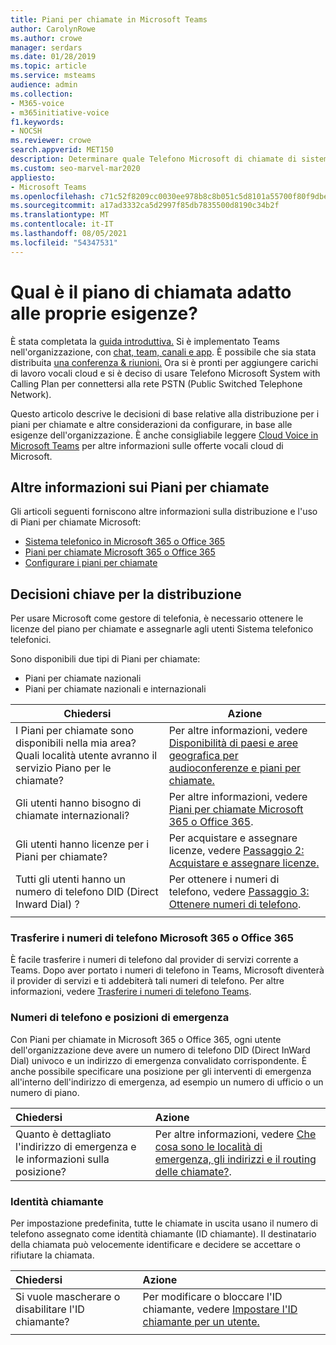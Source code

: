 ```yaml
---
title: Piani per chiamate in Microsoft Teams
author: CarolynRowe
ms.author: crowe
manager: serdars
ms.date: 01/28/2019
ms.topic: article
ms.service: msteams
audience: admin
ms.collection:
- M365-voice
- m365initiative-voice
f1.keywords:
- NOCSH
ms.reviewer: crowe
search.appverid: MET150
description: Determinare quale Telefono Microsoft di chiamate di sistema migliore per l'organizzazione su Cloud Voice in Teams.
ms.custom: seo-marvel-mar2020
appliesto:
- Microsoft Teams
ms.openlocfilehash: c71c52f8209cc0030ee978b8c8b051c5d8101a55700f80f9dbe52fe36e84b3c3
ms.sourcegitcommit: a17ad3332ca5d2997f85db7835500d8190c34b2f
ms.translationtype: MT
ms.contentlocale: it-IT
ms.lasthandoff: 08/05/2021
ms.locfileid: "54347531"
---
```

# <a name="which-calling-plan-is-right-for-you"></a>Qual è il piano di chiamata adatto alle proprie esigenze? 

È stata completata la [guida introduttiva.](get-started-with-teams-quick-start.md) Si è implementato Teams nell'organizzazione, con [chat, team, canali e app](deploy-chat-teams-channels-microsoft-teams-landing-page.md). È possibile che sia stata distribuita [una conferenza & riunioni.](deploy-meetings-microsoft-teams-landing-page.md) Ora si è pronti per aggiungere carichi di lavoro vocali cloud e si è deciso di usare Telefono Microsoft System with Calling Plan per connettersi alla rete PSTN (Public Switched Telephone Network). 

Questo articolo descrive le decisioni di base relative alla distribuzione per i piani per chiamate e altre considerazioni da configurare, in base alle esigenze dell'organizzazione. È anche consigliabile leggere [Cloud Voice in Microsoft Teams](cloud-voice-landing-page.md) per altre informazioni sulle offerte vocali cloud di Microsoft.


## <a name="learn-more-about-calling-plans"></a>Altre informazioni sui Piani per chiamate

Gli articoli seguenti forniscono altre informazioni sulla distribuzione e l'uso di Piani per chiamate Microsoft:

- [Sistema telefonico in Microsoft 365 o Office 365](what-is-phone-system-in-office-365.md)
- [Piani per chiamate Microsoft 365 o Office 365](calling-plans-for-office-365.md)
- [Configurare i piani per chiamate](set-up-calling-plans.md)


## <a name="core-deployment-decisions"></a>Decisioni chiave per la distribuzione

Per usare Microsoft come gestore di telefonia, è necessario ottenere le licenze del piano per chiamate e assegnarle agli utenti Sistema telefonico telefonici. 

Sono disponibili due tipi di Piani per chiamate:

- Piani per chiamate nazionali 
- Piani per chiamate nazionali e internazionali

|Chiedersi|Azione |
|------------|-------|
|I Piani per chiamate sono disponibili nella mia area? Quali località utente avranno il servizio Piano per le chiamate? | Per altre informazioni, vedere [Disponibilità di paesi e aree geografica per audioconferenze e piani per chiamate.](country-and-region-availability-for-audio-conferencing-and-calling-plans/country-and-region-availability-for-audio-conferencing-and-calling-plans.md) | 
Gli utenti hanno bisogno di chiamate internazionali? | Per altre informazioni, vedere [Piani per chiamate Microsoft 365 o Office 365](calling-plans-for-office-365.md). |
Gli utenti hanno licenze per i Piani per chiamate? | Per acquistare e assegnare licenze, vedere [Passaggio 2: Acquistare e assegnare licenze.](set-up-calling-plans.md#step-2-buy-and-assign-licenses) |
Tutti gli utenti hanno un numero di telefono DID (Direct Inward Dial) ? | Per ottenere i numeri di telefono, vedere [Passaggio 3: Ottenere numeri di telefono](set-up-calling-plans.md#step-3-get-phone-numbers). |
|||

### <a name="transfer-phone-numbers-to-microsoft-365-or-office-365"></a>Trasferire i numeri di telefono Microsoft 365 o Office 365

È facile trasferire i numeri di telefono dal provider di servizi corrente a Teams. Dopo aver portato i numeri di telefono in Teams, Microsoft diventerà il provider di servizi e ti addebiterà tali numeri di telefono. Per altre informazioni, vedere [Trasferire i numeri di telefono Teams](phone-number-calling-plans/transfer-phone-numbers-to-teams.md).


### <a name="phone-numbers-and-emergency-locations"></a>Numeri di telefono e posizioni di emergenza

Con Piani per chiamate in Microsoft 365 o Office 365, ogni utente dell'organizzazione deve avere un numero di telefono DID (Direct InWard Dial) univoco e un indirizzo di emergenza convalidato corrispondente. È anche possibile specificare una posizione per gli interventi di emergenza all'interno dell'indirizzo di emergenza, ad esempio un numero di ufficio o un numero di piano. 

|Chiedersi|Azione |
|:------------|:-------|
|Quanto è dettagliato l'indirizzo di emergenza e le informazioni sulla posizione? |Per altre informazioni, vedere [Che cosa sono le località di emergenza, gli indirizzi e il routing delle chiamate?](/SkypeForBusiness/what-are-calling-plans-in-office-365/what-are-emergency-locations-addresses-and-call-routing).


### <a name="calling-identity"></a>Identità chiamante

Per impostazione predefinita, tutte le chiamate in uscita usano il numero di telefono assegnato come identità chiamante (ID chiamante). Il destinatario della chiamata può velocemente identificare e decidere se accettare o rifiutare la chiamata.

|Chiedersi|Azione |
|:------------|:-------|
|Si vuole mascherare o disabilitare l'ID chiamante? | Per modificare o bloccare l'ID chiamante, vedere [Impostare l'ID chiamante per un utente.](set-the-caller-id-for-a-user.md) |
|||